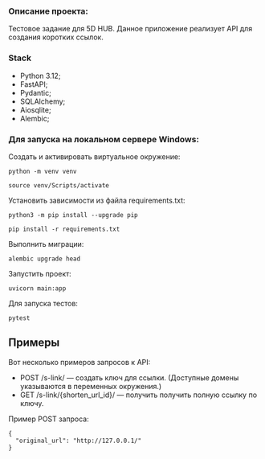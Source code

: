 ### Описание проекта:

Тестовое задание для 5D HUB.
Данное приложение реализует API для создания коротких ссылок.

### Stack
* Python 3.12;
* FastAPI;
* Pydantic;
* SQLAlchemy;
* Aiosqlite;
* Alembic;

### Для запуска на локальном сервере Windows:

Cоздать и активировать виртуальное окружение:

```
python -m venv venv
```

```
source venv/Scripts/activate
```

Установить зависимости из файла requirements.txt:

```
python3 -m pip install --upgrade pip
```

```
pip install -r requirements.txt
```

Выполнить миграции:

```
alembic upgrade head
```

Запустить проект:

```
uvicorn main:app
```

Для запуска тестов:

```
pytest
```

## Примеры

Вот несколько примеров запросов к API:

-  POST /s-link/ — создать ключ для ссылки. (Доступные домены указываются в переменных окружения.)
-  GET /s-link/{shorten_url_id}/ — получить получить полную ссылку по ключу.

Пример POST запроса:

```
{
  "original_url": "http://127.0.0.1/"
}
```
